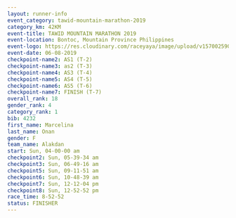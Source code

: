 ```yaml
---
layout: runner-info 
event_category: tawid-mountain-marathon-2019 
category_km: 42KM 
event-title: TAWID MOUNTAIN MARATHON 2019 
event-location: Bontoc, Mountain Province Philippines 
event-logo: https://res.cloudinary.com/raceyaya/image/upload/v1570025905/logo/tawid-mountain_shpquo.png 
event-date: 06-08-2019 
checkpoint-name2: AS1 (T-2) 
checkpoint-name3: as2 (T-3) 
checkpoint-name4: AS3 (T-4) 
checkpoint-name5: AS4 (T-5) 
checkpoint-name6: AS5 (T-6) 
checkpoint-name7: FINISH (T-7) 
overall_rank: 18
gender_rank: 4
category_rank: 1
bib: 4232
first_name: Marcelina
last_name: Onan
gender: F
team_name: Alakdan
start: Sun, 04-00-00 am
checkpoint2: Sun, 05-39-34 am
checkpoint3: Sun, 06-49-16 am
checkpoint5: Sun, 09-11-51 am
checkpoint6: Sun, 10-48-39 am
checkpoint7: Sun, 12-12-04 pm
checkpoint8: Sun, 12-52-52 pm
race_time: 8-52-52
status: FINISHER
---
```

